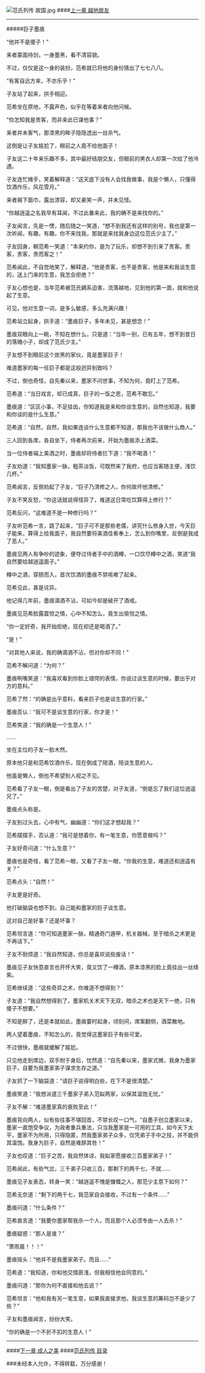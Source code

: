![范氏列传 故国.jpg](http://upload-images.jianshu.io/upload_images/5325164-76071d958dee9602.jpg?imageMogr2/auto-orient/strip%7CimageView2/2/w/1240)
####[上一章 越地故友](http://www.jianshu.com/p/cb299a7b5396)
***
#####巨子墨痕

“他并不是傻子！”

来者蒙面持剑，一身墨黑，看不清容貌。

不过，仅仅是这一身的装扮，范希就已将他的身份猜出了七七八八。

“有客自远方来，不亦乐乎！”

子友站了起来，拱手相迎。

范希坐在原地，不露声色，似乎在等着来者向他问候。

“你怎知我是贵客，而非来此已谋他事？”

来者并未客气，那漆黑的眸子隐隐透出一丝杀气。

这倒是让子友尴尬了，眼前之人竟不给他面子！

子友这二十年来乐趣不多，其中最好结朋交友，但眼前的黑衣人却第一次给了他冷遇。

子友连忙摊手，笑着解释道：“这天底下没有人会找我做事，我是个懒人，只懂得饮酒作乐，风花雪月。”

来者揭下面巾，露出漆容，却又豪笑一声，并未见怪。

“你越逍遥之名我早有耳闻，不过此番来此，我的确不是来找你的。”

子友闻言，先是一愣，随后随之一笑道，“想不到我还有这样的别号，我也是第一次听闻，有趣，有趣，你不来找我，那就是来找我身边这位范氏少主了。”

子友回身，朝范希一笑道：“本来约你，是为了玩乐，却想不到引来了贵客。贵客，贵客，贵而客之！”

范希闻此，不自觉地笑了，解释道，“他是贵客，也不是贵客，他是来和我谈生意的，送上门来的生意，我怎会拒绝？”

子友心想也是，当年范希被范氏嫡系迫害，流落越地，见到他的第一面，就和他说起了生意。

可见，他对生意一词，是多么敏感，多么充满兴趣！

范希站立起身，拱手道：“墨痕巨子，多年未见，甚是想念！”

墨痕双眼向上一眺，不知在想什么，只是道：“当年一别，已有五年，想不到昔日的落魄小子，却成了范氏少主。”

子友想不到眼前这个炭黑的家伙，竟是墨家巨子！

难道墨家的每一任巨子都是这般迥异别致吗？

不过，倒也奇怪，自先秦以来，墨家不问世事，不知为何，竟盯上了范希。

范希道：“当日戏言，却已成真，巨子的一饭之恩，范希不敢忘。”

墨痕道：“区区小事，不足挂齿，你知道我是来和你谈生意的，自然也知道，我要和你谈的是什么生意。”

范希道：“自然，自然，我如果连谈什么生意都不知道，那我也不该做什么商人。”

三人回到各席，各自坐下，侍者再次前来，开始为墨痕添上酒菜。

当一位侍者端上美酒之时，墨痕却将侍者拦下道：“我不喝酒！”

子友劝道：“我知墨家一脉，粗茶淡饭，可既然来了我府，也应当客随主便，浅饮几杯。”

范希闻言，反倒劝起了子友，“巨子乃清修之人，你何故坏他清修。”

子友不笑反怒，“你这话就说得怪异了，难道这日常吃饮算得上修行？”

范希反问，“这难道不是一种修行吗？”

子友听范希一言，跳了起来，“巨子可不是那些老儒，讲究什么修身入世，今天巨子能来，算得上给我面子，我自然要将美酒佳肴奉上，怎么到你嘴里，反倒是我成了恶人。”

墨痕见两人有争吵的迹象，便夺过侍者手中的酒樽，一口饮尽樽中之酒，笑道“我自然要给越逍遥面子。”

樽中之酒，穿肠而入，首次饮酒的墨痕不禁咳嗽了起来。

范希见此，甚是诧异。

他记得几年前，墨痕滴酒不沾，可如今却是破开了酒戒。

墨痕见范希脸露震惊之情，心中不知怎么，竟生出愉悦之情。

“你一定好奇，我开始拒绝，现在却还是喝酒了。”

“是！”

“对其他人来说，我的确滴酒不沾，但对你却不同！”

范希不解问道：“为何？”

墨痕咧嘴笑道：“我喜欢看到你脸上错愕的表情，你说过谈生意的时候，要出乎对方的意料。”

范希了然：“的确是出乎意料，看来巨子也是谈生意的行家。”

墨痕否认：“我可不是谈生意的行家，你才是！”

范希笑道：“我的确是一个生意人！”

……

坐在主位的子友一脸木然。

原本他只是和范希饮酒作乐，现在倒成了陪酒，陪谈生意的人。

他虽是懒人，倒也不希望别人视之不见。

范希看了子友一眼，倒是看出了子友的苦楚，对子友道，“倒是忘了我们这位逍遥兄了。”

墨痕点头称是。

子友别过头去，心中有气，幽幽道：“你们这才想起我？”

范希摆摆手，否认道：“我可是想着你，有一笔生意，你愿意做吗？”

子友好奇问道：“什么生意？”

墨痕也是奇怪，看了范希一眼，又看了子友一眼，“你我的生意，难道还和逍遥有关？”

范希点头：“自然！”

子友更是好奇。

他打破脑袋也想不到，自己能和墨家的巨子谈生意。

这对自己是好事？还是坏事？

范希坦言道：“你可知道墨家一脉，精通奇门遁甲，机关器械，至于暗杀之术更是不再话下。”

子友不耐烦道：“我自然知道，你总是喜欢说些废话！”

墨痕见子友快意直言也开怀大笑，竟又饮了一樽酒，原本漆黑的脸上竟挂出一丝绛紫。

范希继续道：“这些奇异之术，你难道不想得到？”

子友道：“我自然想得到了，墨家机关术天下无双，暗杀之术也是天下一绝，只有傻子不想要。”

不知是醉了，还是本就如此，墨痕霎时起身，顷刻间，席案翻侧，酒菜散地。

两人望着墨痕，不知怎么的，竟觉得这墨家巨子有些可爱。

不过很快，墨痕就缓解了尴尬。

只见他走到席边，双手附于身后，忧然道：“自先秦以来，墨家式微，我身为墨家巨子，自要为我墨家弟子谋求生存之道。”

子友抓了一下脑袋道：“请巨子说得明白些，在下不是很清楚。”

墨痕笑道：“我想派遣三千墨家子弟入范姒两家，以保其温饱无忧。”

子友不解：“难道墨家真的衰败至此！”

墨痕背向两人，似有些往事不堪回首，不禁长叹一口气，“自墨子创立墨家以来，墨家一直饱受争议，为政者重兵重法，只当我墨家是一可用的工具，如今天下太平，墨家不为所用，只得隐匿，然我墨家弟子众多，仅凭弟子手中之技，并不能供其温饱。我身为巨子，自然是难辞其咎！”

子友也叹道：“巨子之苦，我自然体谅，我姒家愿接收三百墨家弟子！”

范希闻此，有些气岔，三千弟子只收三百，那剩下的两千七，不就……

墨痕见子友表态，转身一笑：“越逍遥不愧是慷慨之人，那范少主意下如何？”

范希无奈道：“剩下的两千七，我范家自会接收，不过有一个条件……”

墨痕问道：“什么条件？”

范希直言道：“我要你墨家帮我杀一个人，而且那个人必须专由一人去杀！”

墨痕疑惑：“那人是谁？”

“萧雨晨！！！”

墨痕摇头：“他并不是我墨家弟子。而且……”

范希道：“我知道，你和他交情匪浅，但我相信他会同意的。”

墨痕问道：“那你为何不直接和他去说？”

范希坦言：“他和我有另一笔生意，如果我直接求他，我谈生意的筹码岂不是少了些？”

子友和墨痕闻言，纷纷大笑。

“你的确是一个不折不扣的生意人！”

***
####[下一章 成人之美](http://www.jianshu.com/p/504dbb9cb45b)
####[范氏列传 目录](http://www.jianshu.com/p/201ae7825e2c)

###未经本人允许，不得转载，万分感谢！